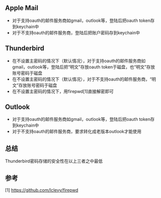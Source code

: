 ## Apple Mail
* 对于支持oauth的邮件服务商如gmail，outlook等，登陆后把oauth token存到keychain中
* 对于不支持oauth的邮件服务商，登陆后把账户密码存到keychain中

## Thunderbird
* 在不设置主密码的情况下（默认情况），对于支持oauth的邮件服务商如gmail，outlook等，登陆后把“明文”存放oauth token于磁盘，也“明文”存放账号密码于磁盘
* 在不设置主密码的情况下（默认情况），对于不支持oauth的邮件服务商，“明文”存放账号密码于磁盘
* 在不设置主密码的情况下，用firepwd[1]直接解密即可

## Outlook
* 对于支持oauth的邮件服务商如gmail，outlook等，登陆后把oauth token存到keychain中
* 对于不支持oauth的邮件服务商，要求转化成老版本outlook才能使用

## 总结
Thunderbird密码存储的安全性在以上三者之中最低

## 参考
[1] https://github.com/lclevy/firepwd